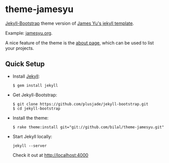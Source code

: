 theme-jamesyu
=============

[Jekyll-Bootstrap](http://jekyllbootstrap.com/) theme version of [James Yu's jekyll template](https://github.com/jamesyu/jamesyu_jekyll_template).

Example: [jamesyu.org](http://jamesyu.org).

A nice feature of the theme is the [about page](http://www.jamesyu.org/about/), which can be used to list your projects.

Quick Setup
-----------

* Install [Jekyll](https://github.com/mojombo/jekyll): 

  `$ gem install jekyll`
  
* Get Jekyll-Bootstrap:

  ```
  $ git clone https://github.com/plusjade/jekyll-bootstrap.git 
  $ cd jekyll-bootstrap
  ```
* Install the theme:

  ```
  $ rake theme:install git="git://github.com/bilal/theme-jamesyu.git"
  ```
* Start Jekyll locally:

  ```
  jekyll --server
  ```
  
  Check it out at [http://localhost:4000](http://localhost:4000)
  
